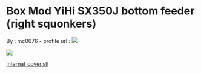 Box Mod YiHi SX350J bottom feeder (right squonkers)
===================================================

By : mc0676 - profile url : [![](https://cdn.thingiverse.com/site/img/default/avatar/avatar_maker_thumb_medium.jpg)](https://www.thingiverse.com/mc0676)  
  
[![](https://cdn.thingiverse.com/renders/4b/ca/a3/30/c3/internal_cover_thumb_medium.jpg)](https://cdn.thingiverse.com/renders/4b/ca/a3/30/c3/internal_cover_thumb_medium.jpg)

[internal\_cover.stl](https://www.thingiverse.com/thing:954029)